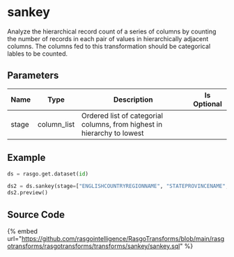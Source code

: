 

# sankey

Analyze the hierarchical record count of a series of columns by counting the number of records in each pair of values in hierarchically adjacent columns. The columns fed to this transformation should be categorical lables to be counted.

## Parameters

| Name  |    Type     |                               Description                               | Is Optional |
| ----- | ----------- | ----------------------------------------------------------------------- | ----------- |
| stage | column_list | Ordered list of categorial columns, from highest in hierarchy to lowest |             |


## Example

```python
ds = rasgo.get.dataset(id)

ds2 = ds.sankey(stage=["ENGLISHCOUNTRYREGIONNAME", "STATEPROVINCENAME", "CITY"])
ds2.preview()

```

## Source Code

{% embed url="https://github.com/rasgointelligence/RasgoTransforms/blob/main/rasgotransforms/rasgotransforms/transforms/sankey/sankey.sql" %}

